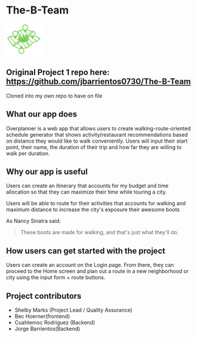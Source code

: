 # The-B-Team

![Overplanner Logo](https://github.com/jbarrientos0730/The-B-Team/blob/master/Assets/IMAGES/logo.PNG)

## Original Project 1 repo here: https://github.com/jbarrientos0730/The-B-Team
Cloned into my own repo to have on file 

## What our app does
Overplanner is a web app that allows users to create walking-route-oriented schedule generator that shows activity/restaurant recommendations based on distance they would like to walk conveniently. Users will input their start point, their name, the duration of their trip and how far they are willing to walk per duration. 

## Why our app is useful
Users can create an itinerary that accounts for my budget and time allocation so that they can maximize their time while touring a city.

Users will be able to route for their activities that accounts for walking and maximum distance to increase the city's exposure their awesome boots

As Nancy Sinatra said:

> These boots are made for walking,
> and that's just what they'll do.

## How users can get started with the project
Users can create an account on the Login page. From there, they can proceed to the Home screen and plan out a route in a new neighborhood or city using the input form + route buttons. 

## Project contributors
* Shelby Marks (Project Lead / Quality Assurance)
* Bec Hoerner(frontend)
* Cuahtemoc Rodriguez (Backend)
* Jorge Barrientos(Backend)

